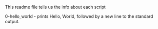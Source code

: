 This readme file tells us the info about each script

0-hello_world - prints Hello, World, followed by a new line to the standard output.
